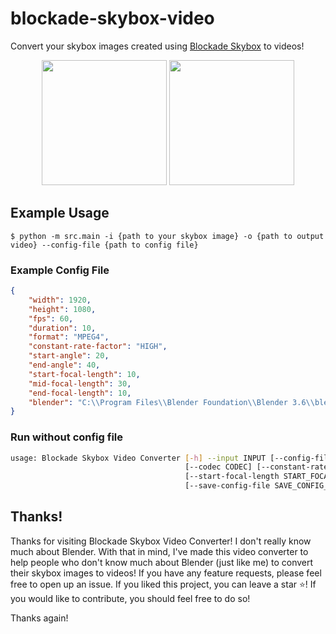 # blockade-skybox-video
Convert your skybox images created using [Blockade Skybox](https://skybox.blockadelabs.com/) to videos!
<div align="center">
    <img src="https://api-documentation.blockadelabs.com/img/logo.jpg" width="200" />
    <img src="https://pingvinus.ru/cr_images/modelImage/application/587-logo-Blender.png" width="200" />
</div>

## Example Usage
```
$ python -m src.main -i {path to your skybox image} -o {path to output video} --config-file {path to config file}
```

### Example Config File
```json
{
	"width": 1920,
	"height": 1080,
	"fps": 60,
	"duration": 10,
	"format": "MPEG4",
	"constant-rate-factor": "HIGH",
	"start-angle": 20,
	"end-angle": 40,
	"start-focal-length": 10,
	"mid-focal-length": 30,
	"end-focal-length": 10,
	"blender": "C:\\Program Files\\Blender Foundation\\Blender 3.6\\blender.exe"
}
```

### Run without config file
```sh
usage: Blockade Skybox Video Converter [-h] --input INPUT [--config-file CONFIG_FILE] [--output OUTPUT] [--height HEIGHT] [--fps FPS] [--duration DURATION] [--format FORMAT]
                                       [--codec CODEC] [--constant-rate-factor CONSTANT_RATE_FACTOR] [--start-angle START_ANGLE] [--end-angle END_ANGLE]
                                       [--start-focal-length START_FOCAL_LENGTH] [--mid-focal-length MID_FOCAL_LENGTH] [--end-focal-length END_FOCAL_LENGTH]
                                       [--save-config-file SAVE_CONFIG_FILE] [--blender BLENDER] [--path-to-script PATH_TO_SCRIPT]
```

## Thanks!
Thanks for visiting Blockade Skybox Video Converter! I don't really know much about Blender. With that in mind, I've made this video converter to help people who don't know much about Blender (just like me) to convert their skybox images to videos! If you have any feature requests, please feel free to open up an issue. If you liked this project, you can leave a star :star:! If you would like to contribute, you should feel free to do so!

Thanks again!
